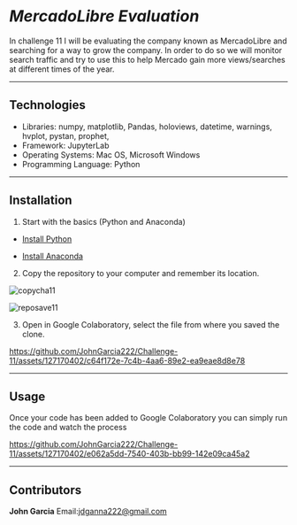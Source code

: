 # ***MercadoLibre Evaluation***

In challenge 11 I will be evaluating the company known as MercadoLibre and searching for a way to grow the company. In order to do so we will monitor search traffic and try to use this to help Mercado gain more views/searches at different times of the year.

---------------------

## Technologies

- Libraries: numpy, matplotlib, Pandas, holoviews, datetime, warnings, hvplot, pystan, prophet, 
- Framework: JupyterLab 
- Operating Systems: Mac OS, Microsoft Windows
- Programming Language: Python

-----------------------

## Installation

1. Start with the basics (Python and Anaconda)

- [Install Python](https://www.python.org/downloads/)

- [Install Anaconda](https://docs.anaconda.com/free/anaconda/install/index.html)

2. Copy the repository to your computer and remember its location.
 
![copycha11](https://github.com/JohnGarcia222/Challenge-11/assets/127170402/d43a00c3-9d21-40f6-b5de-819e67f45eef)

![reposave11](https://github.com/JohnGarcia222/Challenge-11/assets/127170402/b5a2429b-495c-4c69-ad3f-7745f245c4e3)

3. Open in Google Colaboratory, select the file from where you saved the clone.

https://github.com/JohnGarcia222/Challenge-11/assets/127170402/c64f172e-7c4b-4aa6-89e2-ea9eae8d8e78

------------------

## Usage

  Once your code has been added to Google Colaboratory you can simply run the code and watch the process

https://github.com/JohnGarcia222/Challenge-11/assets/127170402/e062a5dd-7540-403b-bb99-142e09ca45a2

---------------------------------

## Contributors 

**John Garcia** 
Email:jdganna222@gmail.com



